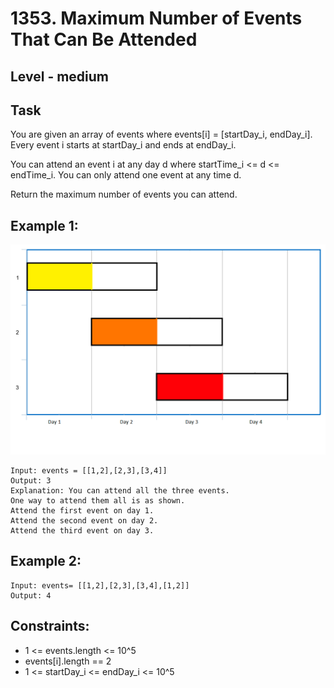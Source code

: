 # 1353. Maximum Number of Events That Can Be Attended


## Level - medium


## Task
You are given an array of events where events[i] = [startDay_i, endDay_i]. 
Every event i starts at startDay_i and ends at endDay_i.

You can attend an event i at any day d where startTime_i <= d <= endTime_i. You can only attend one event at any time d.

Return the maximum number of events you can attend.


## Example 1:
![img.png](img.png)
````
Input: events = [[1,2],[2,3],[3,4]]
Output: 3
Explanation: You can attend all the three events.
One way to attend them all is as shown.
Attend the first event on day 1.
Attend the second event on day 2.
Attend the third event on day 3.
````


## Example 2:
````
Input: events= [[1,2],[2,3],[3,4],[1,2]]
Output: 4
````


## Constraints:
- 1 <= events.length <= 10^5
- events[i].length == 2
- 1 <= startDay_i <= endDay_i <= 10^5